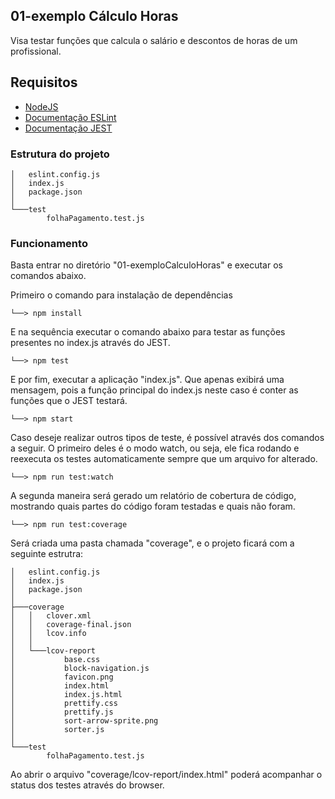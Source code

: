 ## 01-exemplo Cálculo Horas

Visa testar funções que calcula o salário e descontos de horas de um profissional.

## Requisitos

- [NodeJS](https://nodejs.org/en)
- [Documentação ESLint](https://eslint.org/docs/latest/use/getting-started)
- [Documentação JEST](https://jestjs.io/docs/getting-started)

### Estrutura do projeto

```
│   eslint.config.js
│   index.js
│   package.json
│
└───test
        folhaPagamento.test.js
```

### Funcionamento

Basta entrar no diretório "01-exemploCalculoHoras" e executar os comandos abaixo. 

Primeiro o comando para instalação de dependências

```
└──> npm install
```
E na sequência executar o comando abaixo para testar as funções presentes no index.js através do JEST. 

```
└──> npm test
```

E por fim, executar a aplicação "index.js". Que apenas exibirá uma mensagem, pois a função principal do index.js neste caso é conter as funções que o JEST testará.

```
└──> npm start
```

Caso deseje realizar outros tipos de teste, é possível através dos comandos a seguir. O primeiro deles é o modo watch, ou seja, ele fica rodando e reexecuta os testes automaticamente sempre que um arquivo for alterado. 

```
└──> npm run test:watch
```

A segunda maneira será gerado um relatório de cobertura de código, mostrando quais partes do código foram testadas e quais não foram.

```
└──> npm run test:coverage
```

Será criada uma pasta chamada "coverage", e o projeto ficará com a seguinte estrutra:

```
│   eslint.config.js
│   index.js
│   package.json
│
├───coverage
│   │   clover.xml
│   │   coverage-final.json
│   │   lcov.info
│   │
│   └───lcov-report
│           base.css
│           block-navigation.js
│           favicon.png
│           index.html
│           index.js.html
│           prettify.css
│           prettify.js
│           sort-arrow-sprite.png
│           sorter.js
│
└───test
        folhaPagamento.test.js
```

Ao abrir o arquivo "coverage/lcov-report/index.html" poderá acompanhar o status dos testes através do browser.



